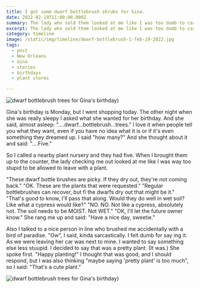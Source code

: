 ```yaml
---
title: I got some dwarf bottlebrush shrubs for Gina.
date: 2022-02-19T11:00:00.000Z
summary: The lady who sold them looked at me like I was too dumb to care for a plant.
excerpt: The lady who sold them looked at me like I was too dumb to care for a plant.
category: timeline
image: /static/img/timeline/dwarf-bottlebrush-1-feb-19-2022.jpg
tags:
  - post 
  - New Orleans
  - Gina
  - stories
  - birthdays
  - plant stores

---
```


![dwarf bottlebrush trees for Gina's birthday)](/static/img/timeline/dwarf-bottlebrush-1-feb-19-2022.jpg)

Gina's birthday is Monday, but I went shopping today.
The other night when she was really sleepy I asked what she wanted for her birthday. And she said, almost asleep: "....dwarf...bottlebrush...trees."
I love it when people tell you what they want, even if you have no idea what it is or if it's even something they dreamed up. I said "how many?" And she thought about it and said: "....Five."

So I called a nearby plant nursery and they had five. When I brought them up to the counter, the lady checking me out looked at me like I was way too stupid to be allowed to leave with a plant.

"These dwarf bottle brushes are picky. If they dry out, they're not coming back."
"OK. These are the plants that were requested."
"Regular bottlebrushes can recover, but fi the dwarfs dry out that might be it."
"That's good to know, I'll pass that along. Would they do well in wet soil? Like what a cypress would like?"
"NO. NO. Not like a cypress, absolutely not. The soil needs to be MOIST. Not WET."
"OK, I'll let the future owner know." She rang me up and said: "Have a nice day, sweetie."

Also I talked to a nice person in line who brushed me accidentally with a bird of paradise.
"Ow", I said, kinda sarcastically. I felt dumb for say ing it.
As we were leaving her car was next to mine. I wanted to say something else less stuupid. I decided to say that was a pretty plant. (It was.) 
She spoke first. "Happy planting!"
I thought that was good, and I should respond, but I was also thinking "maybe saying 'pretty plant' is too much", so I said: "That's a cute plant."

![dwarf bottlebrush trees for Gina's birthday)](/static/img/timeline/dwarf-bottlebrush-2-feb-19-2022.jpg)